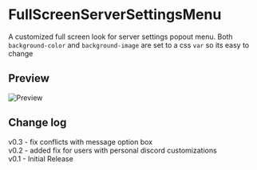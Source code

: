 # FullScreenServerSettingsMenu

A customized full screen look for server settings popout menu.
Both `background-color` and `background-image` are set to a css `var` so its easy to change

## Preview

![Preview](https://i.imgur.com/H0do3jA.gif)

## Change log
v0.3 - fix conflicts with message option box<br/>
v0.2 - added fix for users with personal discord customizations<br/>
v0.1 - Initial Release
